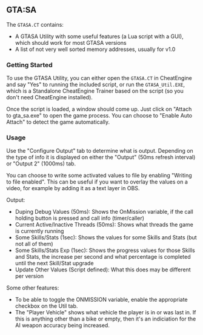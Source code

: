
## GTA:SA
The `GTASA.CT` contains:

* A GTASA Utility with some useful features (a Lua script with a GUI), which should work for most GTASA versions
* A list of not very well sorted memory addresses, usually for v1.0

### Getting Started
To use the GTASA Utility, you can either open the `GTASA.CT` in CheatEngine and say "Yes" to running the included script, or run the `GTASA_Util.EXE`, which is a Standalone CheatEngine Trainer based on the script (so you don't need CheatEngine installed).

Once the script is loaded, a window should come up. Just click on "Attach to gta_sa.exe" to open the game process. You can choose to "Enable Auto Attach" to detect the game automatically.

### Usage
Use the "Configure Output" tab to determine what is output. Depending on the type of info it is displayed on either the "Output" (50ms refresh interval) or "Output 2" (1000ms) tab.

You can choose to write some activated values to file by enabling "Writing to file enabled". This can be useful if you want to overlay the values on a video, for example by adding it as a text layer in OBS.

Output:

* Duping Debug Values (50ms): Shows the OnMission variable, if the call holding button is pressed and call info (timer/caller)
* Current Active/Inactive Threads (50ms): Shows what threads the game is currently running
* Some Skills/Stats (1sec): Shows the values for some Skills and Stats (but not all of them)
* Some Skills/Stats Exp (1sec): Shows the progress values for those Skills and Stats, the increase per second and what percentage is completed until the next Skill/Stat upgrade
* Update Other Values (Script defined): What this does may be different per version

Some other features:

* To be able to toggle the ONMISSION variable, enable the appropriate checkbox on the Util tab.
* The "Player Vehicle" shows what vehicle the player is in or was last in. If this is anything other than a bike or empty, then it's an indiciation for the AI weapon accuracy being increased.
